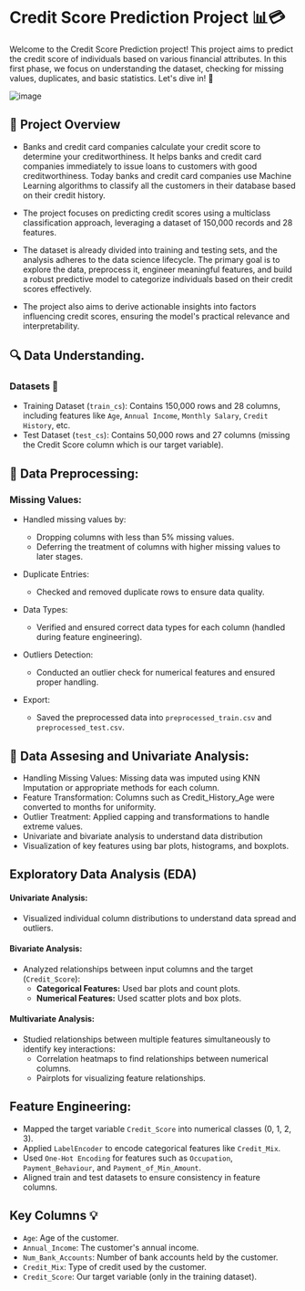 # Credit Score Prediction Project 📊💳

Welcome to the Credit Score Prediction project! This project aims to predict the credit score of individuals based on various financial attributes. In this first phase, we focus on understanding the dataset, checking for missing values, duplicates, and basic statistics. Let's dive in! 🚀

![image](https://github.com/user-attachments/assets/2db59797-0d7d-4fac-8fcc-0c0ea9ba7d10)


## 📝 Project Overview

* Banks and credit card companies calculate your credit score to determine your creditworthiness. It helps banks and credit card companies immediately to issue loans to customers with good creditworthiness. Today banks and credit card companies use Machine Learning algorithms to classify all the customers in their database based on their credit history.

* The project focuses on predicting credit scores using a multiclass classification approach, leveraging a dataset of 150,000 records and 28 features.

* The dataset is already divided into training and testing sets, and the analysis adheres to the data science lifecycle. The primary goal is to explore the data, preprocess it, engineer meaningful features, and build a robust predictive model to categorize individuals based on their credit scores effectively.

* The project also aims to derive actionable insights into factors influencing credit scores, ensuring the model's practical relevance and interpretability.

## 🔍 Data Understanding.
### Datasets 📂
* Training Dataset (`train_cs`): Contains 150,000 rows and 28 columns, including features like `Age`, `Annual Income`, `Monthly Salary`, `Credit History`, etc.
* Test Dataset (`test_cs`): Contains 50,000 rows and 27 columns (missing the Credit Score column which is our target variable).

## 📝 Data Preprocessing:
### Missing Values:
* Handled missing values by:
  * Dropping columns with less than 5% missing values.
  * Deferring the treatment of columns with higher missing values to later stages.

* Duplicate Entries:
  * Checked and removed duplicate rows to ensure data quality.

* Data Types:
  * Verified and ensured correct data types for each column (handled during feature engineering).

* Outliers Detection:
  * Conducted an outlier check for numerical features and ensured proper handling.
 
* Export:
  * Saved the preprocessed data into `preprocessed_train.csv` and `preprocessed_test.csv`.
 
 ## 📝 Data Assesing and Univariate Analysis:

* Handling Missing Values: Missing data was imputed using KNN Imputation or appropriate methods for each column.
* Feature Transformation: Columns such as Credit_History_Age were converted to months for uniformity.
* Outlier Treatment: Applied capping and transformations to handle extreme values.
* Univariate and bivariate analysis to understand data distribution
* Visualization of key features using bar plots, histograms, and boxplots.

## **Exploratory Data Analysis (EDA)**

#### **Univariate Analysis:**
- Visualized individual column distributions to understand data spread and outliers.

#### **Bivariate Analysis:**
- Analyzed relationships between input columns and the target (`Credit_Score`):
  - **Categorical Features:** Used bar plots and count plots.
  - **Numerical Features:** Used scatter plots and box plots.

#### **Multivariate Analysis:**
- Studied relationships between multiple features simultaneously to identify key interactions:
  - Correlation heatmaps to find relationships between numerical columns.
  - Pairplots for visualizing feature relationships.
 

## **Feature Engineering:**
  - Mapped the target variable `Credit_Score` into numerical classes (0, 1, 2, 3).
  - Applied `LabelEncoder` to encode categorical features like `Credit_Mix`.
  - Used `One-Hot Encoding` for features such as `Occupation`, `Payment_Behaviour`, and `Payment_of_Min_Amount`.
  - Aligned train and test datasets to ensure consistency in feature columns.

## Key Columns 💡

* `Age`: Age of the customer.
* `Annual_Income`: The customer's annual income.
* `Num_Bank_Accounts`: Number of bank accounts held by the customer.
* `Credit_Mix`: Type of credit used by the customer.
* `Credit_Score`: Our target variable (only in the training dataset).
